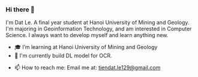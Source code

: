 ### Hi there 👋
I'm Dat Le.
A final year student at Hanoi University of Mining and Geology. I'm majoring in Geoinformation Technology, and am interested in Computer Science. I always want to develop myself and learn anything new.
- 🎓 I’m learning at Hanoi University of Mining and Geology
- 🔭 I'm currently build DL model for OCR.
<!-- - 🌱 My skills: Python(Flask, Numpy, Pandas, Sklearn, Tensorflow)/ C#/ Git/ Linux/ Postgresql/ GIS -->
- 📫 How to reach me: Email me at: tiendat.le129@gmail.com 
<!-- - 👯 I’m looking to collaborate on improving my libraries -->

